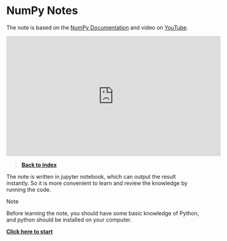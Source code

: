 # NumPy Notes
The note is based on the [NumPy Documentation](https://numpy.org/doc/stable/user/index.html#user) and video on [YouTube](https://www.youtube.com/watch?v=QUT1VHiLmmI&list=PL-osiE80TeTsqhIuOqKhwlXsIBIdSeE4x&index=1).

<iframe width="560" height="315" src="https://www.youtube.com/embed/QUT1VHiLmmI?si=27-eQjhkgMb4YJzI" title="YouTube video player" frameborder="0" allow="accelerometer; autoplay; clipboard-write; encrypted-media; gyroscope; picture-in-picture; web-share" referrerpolicy="strict-origin-when-cross-origin" allowfullscreen></iframe>

>**[Back to index](../README.md)**

The note is written in jupyter notebook, which can output the result instantly. So it is more convenient to learn and review the knowledge by running the code. 
> [!NOTE]
> Before learning the note, you should have some basic knowledge of Python, and python should be installed on your computer.
> 
> **[Click here to start](NumPy_Notes.ipynb)**
